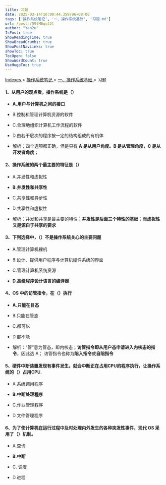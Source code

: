 ```yaml
---
title: 习题
date: 2025-03-14T10:09:44.359796+08:00
tags: ['操作系统笔记', '一、操作系统基础', '习题.md']
url: /posts/59lM0qu42t
author: "Yan2u"
IsPost: true
ShowReadingTime: true
ShowBreadCrumbs: true
ShowPostNavLinks: true
showToc: true
TocOpen: false
ShowWordCount: true
UseHugoToc: true
---
```


<a href="/notes408/chapters_index"> Indexes </a> > <a href="/notes408/indexes/xhyFtgS9zn"> 操作系统笔记 </a> > <a href="/notes408/indexes/LFnCOlT3wj"> 一、操作系统基础 </a> > 习题

#### 1、从用户的观点看，操作系统是（）

- **A.用户与计算机之间的接口** 

- B.控制和管理计算机资源的软件

- C.合理地组织计算机工作流程的软件 

- D.由若干层次的程序按一定的结构组成的有机体 

- 解析：四个选项都正确，但是只有 **A 是从用户角度。B 是从管理角度，C 是从开发者角度**；

#### 2、操作系统的两个最主要的特征是（）

- A.并发性和虚拟性 

- **B.并发性和共享性** 

- C.共享性和异步性 

- D.共享性和虚拟性

- 解析：并发和共享是最主要的特性；**并发性是后面三个特性的基础**；而**虚拟性又是源自于共享的要求**

#### 3、下列选择中，（）不是操作系统关心的主要问题

- A.管理计算机裸机 

- B.设计、提供用户程序与计算机硬件系统的界面 

- C.管理计算机系统资源 

- **D.高级程序设计语言的编译器**

#### 4、OS 中的访管指令，在（）执行

- **A.只能在目态** 

- B.只能在管态 

- C.都可以 

- D.都不能 

- 解析：“管”意为管态，即内核态；**访管指令即从用户态申请进入内核态的指令**，因此选 A； 访管指令也称为**陷入指令**或**自陷指令**

#### 5、硬件中断装置发现有事件发生，就会中断正在占用CPU的程序执行，让操作系统的（）占用CPU.

- A.系统调用程序 

- **B.中断处理程序**

-  C.作业管理程序 

- D.文件管理程序

#### 6、为了使计算机在运行过程中及时处理内外发生的各种突发性事件，现代 OS 采用了（）机制。

- A.查询 

- **B.中断** 

- C. 调度 

- D.进程

